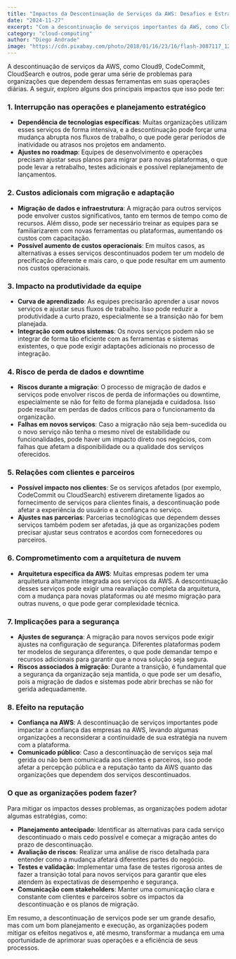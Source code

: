 ```yaml
---
title: "Impactos da Descontinuação de Serviços da AWS: Desafios e Estratégias para Empresas"
date: "2024-11-27"
excerpt: "Com a descontinuação de serviços importantes da AWS, como Cloud9, CodeCommit e CloudSearch, muitas organizações enfrentam desafios significativos. A migração para novas plataformas, o impacto nos custos operacionais, e a adaptação das equipes podem afetar a produtividade e a segurança."
category: "cloud-computing"
author: "Diego Andrade"
image: "https://cdn.pixabay.com/photo/2018/01/16/23/16/flash-3087117_1280.jpg"
---
```


A descontinuação de serviços da AWS, como Cloud9, CodeCommit, CloudSearch e outros, pode gerar uma série de problemas para organizações que dependem dessas ferramentas em suas operações diárias. A seguir, exploro alguns dos principais impactos que isso pode ter:

### 1. **Interrupção nas operações e planejamento estratégico**
   - **Dependência de tecnologias específicas**: Muitas organizações utilizam esses serviços de forma intensiva, e a descontinuação pode forçar uma mudança abrupta nos fluxos de trabalho, o que pode gerar períodos de inatividade ou atrasos nos projetos em andamento.
   - **Ajustes no roadmap**: Equipes de desenvolvimento e operações precisam ajustar seus planos para migrar para novas plataformas, o que pode levar a retrabalho, testes adicionais e possível replanejamento de lançamentos.

### 2. **Custos adicionais com migração e adaptação**
   - **Migração de dados e infraestrutura**: A migração para outros serviços pode envolver custos significativos, tanto em termos de tempo como de recursos. Além disso, pode ser necessário treinar as equipes para se familiarizarem com novas ferramentas ou plataformas, aumentando os custos com capacitação.
   - **Possível aumento de custos operacionais**: Em muitos casos, as alternativas a esses serviços descontinuados podem ter um modelo de precificação diferente e mais caro, o que pode resultar em um aumento nos custos operacionais.

### 3. **Impacto na produtividade da equipe**
   - **Curva de aprendizado**: As equipes precisarão aprender a usar novos serviços e ajustar seus fluxos de trabalho. Isso pode reduzir a produtividade a curto prazo, especialmente se a transição não for bem planejada.
   - **Integração com outros sistemas**: Os novos serviços podem não se integrar de forma tão eficiente com as ferramentas e sistemas existentes, o que pode exigir adaptações adicionais no processo de integração.

### 4. **Risco de perda de dados e downtime**
   - **Riscos durante a migração**: O processo de migração de dados e serviços pode envolver riscos de perda de informações ou downtime, especialmente se não for feito de forma planejada e cuidadosa. Isso pode resultar em perdas de dados críticos para o funcionamento da organização.
   - **Falhas em novos serviços**: Caso a migração não seja bem-sucedida ou o novo serviço não tenha o mesmo nível de estabilidade ou funcionalidades, pode haver um impacto direto nos negócios, com falhas que afetam a disponibilidade ou a qualidade dos serviços oferecidos.

### 5. **Relações com clientes e parceiros**
   - **Possível impacto nos clientes**: Se os serviços afetados (por exemplo, CodeCommit ou CloudSearch) estiverem diretamente ligados ao fornecimento de serviços para clientes finais, a descontinuação pode afetar a experiência do usuário e a confiança no serviço.
   - **Ajustes nas parcerias**: Parcerias tecnológicas que dependem desses serviços também podem ser afetadas, já que as organizações podem precisar ajustar seus contratos e acordos com fornecedores ou parceiros.

### 6. **Comprometimento com a arquitetura de nuvem**
   - **Arquitetura específica da AWS**: Muitas empresas podem ter uma arquitetura altamente integrada aos serviços da AWS. A descontinuação desses serviços pode exigir uma reavaliação completa da arquitetura, com a mudança para novas plataformas ou até mesmo migração para outras nuvens, o que pode gerar complexidade técnica.

### 7. **Implicações para a segurança**
   - **Ajustes de segurança**: A migração para novos serviços pode exigir ajustes na configuração de segurança. Diferentes plataformas podem ter modelos de segurança diferentes, o que pode demandar tempo e recursos adicionais para garantir que a nova solução seja segura.
   - **Riscos associados à migração**: Durante a transição, é fundamental que a segurança da organização seja mantida, o que pode ser um desafio, pois a migração de dados e sistemas pode abrir brechas se não for gerida adequadamente.

### 8. **Efeito na reputação**
   - **Confiança na AWS**: A descontinuação de serviços importantes pode impactar a confiança das empresas na AWS, levando algumas organizações a reconsiderar a continuidade de sua estratégia na nuvem com a plataforma.
   - **Comunicado público**: Caso a descontinuação de serviços seja mal gerida ou não bem comunicada aos clientes e parceiros, isso pode afetar a percepção pública e a reputação tanto da AWS quanto das organizações que dependem dos serviços descontinuados.

### O que as organizações podem fazer?
Para mitigar os impactos desses problemas, as organizações podem adotar algumas estratégias, como:
   - **Planejamento antecipado**: Identificar as alternativas para cada serviço descontinuado o mais cedo possível e começar a migração antes do prazo de descontinuação.
   - **Avaliação de riscos**: Realizar uma análise de risco detalhada para entender como a mudança afetará diferentes partes do negócio.
   - **Testes e validação**: Implementar uma fase de testes rigorosa antes de fazer a transição total para novos serviços para garantir que eles atendem às expectativas de desempenho e segurança.
   - **Comunicação com stakeholders**: Manter uma comunicação clara e constante com clientes e parceiros sobre os impactos da descontinuação e os planos de migração.

Em resumo, a descontinuação de serviços pode ser um grande desafio, mas com um bom planejamento e execução, as organizações podem mitigar os efeitos negativos e, até mesmo, transformar a mudança em uma oportunidade de aprimorar suas operações e a eficiência de seus processos.